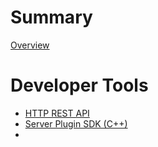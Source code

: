 # Summary

[Overview](./overview.md)

# Developer Tools

- [HTTP REST API](./Developer%20Tools/HTTP_REST_API.md)
- [Server Plugin SDK (C++)](./Developer%20Tools//server_plugin_sdk.md)
- 